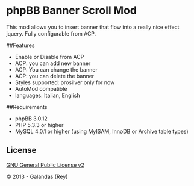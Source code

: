 phpBB Banner Scroll Mod
=================

This mod allows you to insert banner that flow into a really nice effect jquery. Fully configurable from ACP.


##Features
- Enable or Disable from ACP
- ACP: you can add new banner
- ACP: You can change the banner
- ACP: you can delete the banner
- Styles supported: prosilver only for now
- AutoMod compatible
- languages: Italian, English

##Requirements
- phpBB 3.0.12
- PHP 5.3.3 or higher
- MySQL 4.0.1 or higher (using MyISAM, InnoDB or Archive table types)


## License
[GNU General Public License v2](http://opensource.org/licenses/GPL-2.0)

© 2013 - Galandas (Rey)
